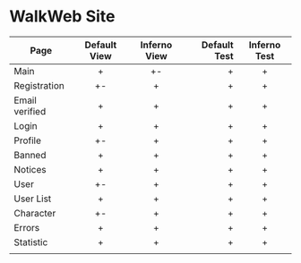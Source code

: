 
# WalkWeb Site

| Page           | Default View | Inferno View | Default Test | Inferno Test |  
|----------------|:------------:|:------------:|-------------:|:------------:|
| Main           |      +       |      +-      |      +       |       +      |
| Registration   |      +-      |      +       |      +       |       +      |
| Email verified |      +       |      +       |      +       |       +      |
| Login          |      +       |      +       |      +       |       +      |
| Profile        |      +-      |      +       |      +       |       +      |
| Banned         |      +       |      +       |      +       |       +      |
| Notices        |      +       |      +       |      +       |       +      |
| User           |      +-      |      +       |      +       |       +      |
| User List      |      +       |      +       |      +       |       +      |
| Character      |      +-      |      +       |      +       |       +      |
| Errors         |      +       |      +       |      +       |       +      |
| Statistic      |      +       |      +       |      +       |       +      |
|                |              |              |              |              |
